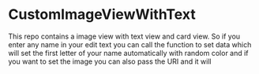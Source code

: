 # CustomImageViewWithText
This repo contains a image view with text view and card view. So if you enter any name in your edit text you can call the function to set data which will set the first letter of your name automatically with random color and if you want to set the image you can also pass the URI and it will
